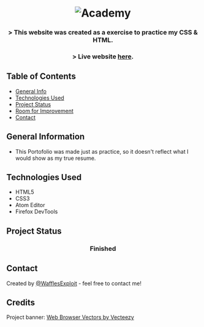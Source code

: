 
<h1 align="center">
<img alt="Academy" title="Academy" src="https://user-images.githubusercontent.com/15943431/200882433-b5795695-0e28-42ef-bea3-c3db33e74aca.png">
</h1>

<h3 align="center">
  > This website was created as a exercise to practice my CSS & HTML.
</h3>
<h3 dir="auto" align="center">
  > Live website <a href="https://wafflesexploit.github.io/CSS-Portofolio/" >here</a>. 
</h3>

## Table of Contents
* [General Info](#general-information)
* [Technologies Used](#technologies-used)
* [Project Status](#project-status)
* [Room for Improvement](#room-for-improvement)
* [Contact](#contact)
<!-- * [License](#license) -->


## General Information
- This Portofolio was made just as practice, so it doesn't reflect what I would show as my true resume.

## Technologies Used
- HTML5
- CSS3
- Atom Editor
- Firefox DevTools

## Project Status
 <h3 align="center"><strong>
   Finished</strong>
</h3>

## Contact
Created by [@WafflesExploit](https://github.com/WafflesExploit) - feel free to contact me!

## Credits
Project banner: <a href="https://www.vecteezy.com/free-vector/web-browser">Web Browser Vectors by Vecteezy</a>
